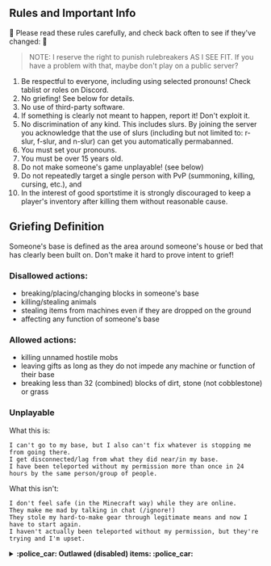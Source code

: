 ## Rules and Important Info	

:straight_ruler: Please read these rules carefully, and check back often to see if they've changed: :straight_ruler:  	
> NOTE: I reserve the right to punish rulebreakers AS I SEE FIT. If you have a problem with that, maybe don't play on a public server?

1. Be respectful to everyone, including using selected pronouns! Check tablist or roles on Discord.
2. No griefing! See below for details.
3. No use of third-party software.
4. If something is clearly not meant to happen, report it! Don't exploit it.
5. No discrimination of any kind. This includes slurs. By joining the server you acknowledge that the use of slurs (including but not limited to: r-slur, f-slur, and n-slur) can get you automatically permabanned.
6. You must set your pronouns.
7. You must be over 15 years old.
8. Do not make someone's game unplayable! (see below)
9. Do not repeatedly target a single person with PvP (summoning, killing, cursing, etc.), and
10. In the interest of good sportstime it is strongly discouraged to keep a player's inventory after killing them without reasonable cause.

## Griefing Definition
Someone's base is defined as the area around someone's house or bed that has clearly been built on. Don't make it hard to prove intent to grief!

### Disallowed actions:
- breaking/placing/changing blocks in someone's base
- killing/stealing animals
- stealing items from machines even if they are dropped on the ground
- affecting any function of someone's base

### Allowed actions:
- killing unnamed hostile mobs
- leaving gifts as long as they do not impede any machine or function of their base
- breaking less than 32 (combined) blocks of dirt, stone (not cobblestone) or grass


### Unplayable
What this is:
```
I can't go to my base, but I also can't fix whatever is stopping me from going there.
I get disconnected/lag from what they did near/in my base.
I have been teleported without my permission more than once in 24 hours by the same person/group of people.
```

What this isn't:
```
I don't feel safe (in the Minecraft way) while they are online.
They make me mad by talking in chat (/ignore!)
They stole my hard-to-make gear through legitimate means and now I have to start again.
I haven't actually been teleported without my permission, but they're trying and I'm upset.
```

<details>	
  <summary><b> :police_car: Outlawed (disabled) items: :police_car: </summary>	

Be sure to also visit [Frequent Issues](https://github.com/kaliflowerx3/ZoltriTWserver/wiki/Frequent-Issues) for mod interactions with undesireable results.  	
- All of the Imbued Fires except Ordo (crashes and lags server)	
- Alchemite (crashes server)	
- Brew of Keep Items/Sticky Items (not banned but often deletes your items)	
- Resolute Ivy (deletes items)	
- Brew of Erosion (used for griefing)	
- Rod of the Terra Firma (greifing)	
- Bag of Tricks (dupe bug) (see Custom Recipes for alt recipes)	
- Slotted Book (dupe)	
- Liquefaction Focus (breaks furnace recipes)	
- Loonium (overpowered)  	
- Euclidaisy (overpowered)  	
- Curative vat (buggy, infusions are offered in /spawn)	
- Travelling Trunk (buggy)	
- Void Sigil (crashes server)	
- Convocation of the Damned (lags server, makes ugly thing. check [custom recipes](https://github.com/kaliflowerx3/ZoltriTWserver/blob/master/pluginguides/customrecipes.md) for life and soul shards!)	
- Manastorm Charge (griefing)	
- Charms of Keeping (buggy, deletes items)	
- Sorting wood and miner's wood from TF (buggy)	

:oncoming_police_car: Restricted items (use is limited): :oncoming_police_car: 	
- RESTRICTED: Shard of Laputa (used for griefing; if you want the effects ask Kali and i will raise a thing for you)  	
- RESTRICTED: Transvector Dislocator (you can hold one but can't place it, can use to craft still)	
- RESTRICTED: Thaumcraft Golems and Poppets (don't give your golems poppets in their GUI)	
- RESTRICTED: Soulbound enchantment (buggy, use at own risk)
</details>
